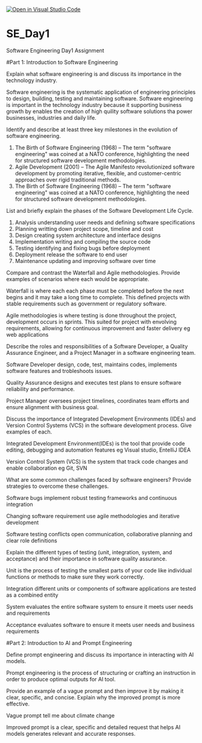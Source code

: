 [![Open in Visual Studio Code](https://classroom.github.com/assets/open-in-vscode-2e0aaae1b6195c2367325f4f02e2d04e9abb55f0b24a779b69b11b9e10269abc.svg)](https://classroom.github.com/online_ide?assignment_repo_id=18368522&assignment_repo_type=AssignmentRepo)
# SE_Day1
Software Engineering Day1 Assignment

#Part 1: Introduction to Software Engineering

Explain what software engineering is and discuss its importance in the technology industry.

Software engineering is the systematic application of engineering principles to design, building, testing and maintaining software. 
Software engineering is important in the technology industry because it supporting business growth by enables the creation of high quility software solutions tha power businesses, industries and daily life.

Identify and describe at least three key milestones in the evolution of software engineering.

1. The Birth of Software Engineering (1968) – The term "software engineering" was coined at a NATO conference, highlighting the need for structured software development methodologies.
2. Agile Development (2001) – The Agile Manifesto revolutionized software development by promoting iterative, flexible, and customer-centric approaches over rigid traditional methods.
3. The Birth of Software Engineering (1968) – The term "software engineering" was coined at a NATO conference, highlighting the need for structured software development methodologies.

List and briefly explain the phases of the Software Development Life Cycle.

1. Analysis understanding user needs and defining software specifications
2. Planning writting down project scope, timeline and cost
3. Design creating system architecture and interface designs
4. Implementation writing and compiling the source code
5. Testing identifying and fixing bugs before deployment
6. Deployment release the software to end user
7. Maintenance updating and improving software over time

Compare and contrast the Waterfall and Agile methodologies. Provide examples of scenarios where each would be appropriate.

Waterfall is where each each phase must be completed before the next begins and it may take a long time to complete. This defined projects with stable requirements such as government or regulatory software.

Agile methodologies is where testing is done throughout the project, development occurs in sprints. This suited for project with envolving requirements, allowing for continuous improvement and faster delivery eg web applications

Describe the roles and responsibilities of a Software Developer, a Quality Assurance Engineer, and a Project Manager in a software engineering team.

Software Developer design, code, test, maintains codes, implements software features and trobleshoots issues.

Quality Assurance designs and executes test plans to ensure software reliability and performance.

Project Manager oversees project timelines, coordinates team efforts and ensure alignment with business goal. 

Discuss the importance of Integrated Development Environments (IDEs) and Version Control Systems (VCS) in the software development process. Give examples of each.

Integrated Development Environment(IDEs) is the tool that provide code editing, debugging and automation features eg Visual studio, EntelliJ IDEA

Version Control System (VCS) is the system that track code changes and enable collaboration eg Git, SVN

What are some common challenges faced by software engineers? Provide strategies to overcome these challenges.

Software bugs implement robust testing frameworks and continuous integration

Changing software requirement use agile methodologies and iterative development

Software testing conflicts open communication, collaborative planning and clear role definitions 

Explain the different types of testing (unit, integration, system, and acceptance) and their importance in software quality assurance.

Unit is the process of testing the smallest parts of your code like individual functions or methods to make sure they work correctly.

Integration different units or components of software applications are tested as a combined entity

System evaluates the entire software system to ensure it meets user needs and requirements

Acceptance evaluates software to ensure it meets user needs and business requirements

#Part 2: Introduction to AI and Prompt Engineering

Define prompt engineering and discuss its importance in interacting with AI models.

Prompt engineering is the process of structuring or crafting an instruction in order to produce optimal outputs for AI tool.

Provide an example of a vague prompt and then improve it by making it clear, specific, and concise. Explain why the improved prompt is more effective.

Vague prompt tell me about climate change

Improved prompt is a clear, specific and detailed request that helps AI models generates relevant and accurate responses.
